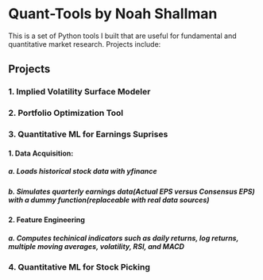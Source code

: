 # Quant-Tools by Noah Shallman
This is a set of Python tools I built that are useful for fundamental and quantitative market research. Projects include: 
## Projects
### 1. Implied Volatility Surface Modeler
### 2. Portfolio Optimization Tool
### 3. Quantitative ML for Earnings Suprises
#### 1. Data Acquisition:
##### a. Loads historical stock data with yfinance
##### b. Simulates quarterly earnings data(Actual EPS versus Consensus EPS) with a dummy function(replaceable with real data sources)
#### 2. Feature Engineering
##### a. Computes techinical indicators such as daily returns, log returns, multiple moving averages, volatility, RSI, and MACD
### 4. Quantitative ML for Stock Picking

